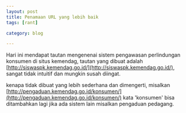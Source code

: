 ```yaml
---
layout: post
title: Penamaan URL yang lebih baik
tags: [rant]

category: blog

---
```


Hari ini mendapat tautan mengenenai sistem pengawasan perlindungan konsumen di situs kemendag, tautan yang dibuat adalah [http://siswaspk.kemendag.go.id/](http://siswaspk.kemendag.go.id/), sangat tidak intuitif dan mungkin susah diingat.

kenapa tidak dibuat yang lebih sederhana dan dimengerti, misalkan [http://pengaduan.kemendag.go.id/konsumen/](http://pengaduan.kemendag.go.id/konsumen/) kata 'konsumen' bisa ditambahkan lagi jika ada sistem lain misalkan pengaduan pedagang.

